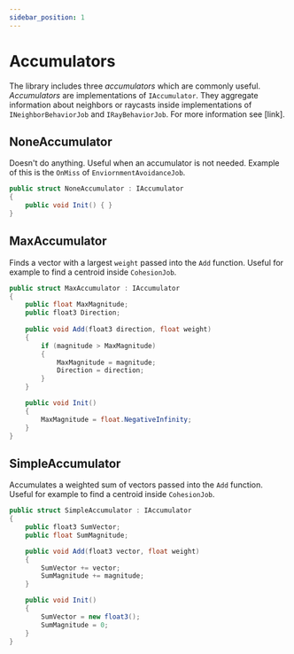 ```yaml
---
sidebar_position: 1
---
```


# Accumulators

The library includes three *accumulators* which are commonly useful. *Accumulators* are implementations of `IAccumulator`. They aggregate information about neighbors or raycasts inside implementations of `INeighborBehaviorJob` and `IRayBehaviorJob`. For more information see [link].

## NoneAccumulator

Doesn't do anything. Useful when an accumulator is not needed. Example of this is the `OnMiss` of `EnviornmentAvoidanceJob`.

```csharp title="NoneAccumulator.cs"
public struct NoneAccumulator : IAccumulator
{
    public void Init() { }
}
```

## MaxAccumulator

Finds a vector with a largest `weight` passed into the `Add` function. Useful for example to find a centroid inside `CohesionJob`.

```csharp title="MaxAccumulator.cs"
public struct MaxAccumulator : IAccumulator
{
    public float MaxMagnitude;
    public float3 Direction;
    
    public void Add(float3 direction, float weight)
    {
        if (magnitude > MaxMagnitude)
        {
            MaxMagnitude = magnitude;
            Direction = direction;
        }
    }

    public void Init()
    {
        MaxMagnitude = float.NegativeInfinity;
    }
}
```

## SimpleAccumulator

Accumulates a weighted sum of vectors passed into the `Add` function. Useful for example to find a centroid inside `CohesionJob`.

```csharp title="SimpleAccumulator.cs"
public struct SimpleAccumulator : IAccumulator
{
    public float3 SumVector;
    public float SumMagnitude;

    public void Add(float3 vector, float weight)
    {
        SumVector += vector;
        SumMagnitude += magnitude;
    }

    public void Init()
    {
        SumVector = new float3();
        SumMagnitude = 0;
    }
}
```